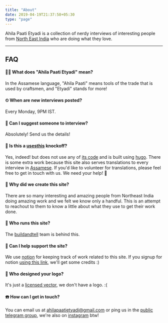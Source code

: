 ```yaml
---
title: "About"
date: 2019-04-19T21:37:58+05:30
type: "page"
---
```


Ahila Paati Etyadi is a collection of nerdy interviews of interesting people from [North East India](https://en.wikipedia.org/wiki/Northeast_India) who are doing what they love.

---
## FAQ

#### 👨‍🏭 What does "Ahila Paati Etyadi" mean?
In the Assamese language, "Ahila Paati" means tools of the trade that is used by craftsmen, and "Etyadi" stands for more!

#### ⏲ When are new interviews posted?
Every Monday, 9PM IST.

#### 💇 Can I suggest someone to interview?
Absolutely! Send us the details!

#### 👮 Is this a [usesthis](https://usesthis.com/) knockoff?
Yes, indeed! but does not use any of [its code](https://github.com/waferbaby/usesthis) and is built using [hugo](https://github.com/buildandtell/ahilapaati). There is some extra work because this site also serves translations to every interview in [Assamese](/). If you'd like to volunteer for translations, please feel free to get in touch with us. We need your help! 🙏

#### 📝 Why did we create this site?
There are so many interesting and amazing people from Northeast India doing amazing work and we felt we know only a handful. This is an attempt to reachout to them to know a little about what they use to get their work done.

#### 🏃 Who runs this site?
The [buildandtell](https://github.com/buildandtell) team is behind this.
#### 💸 Can I help support the site?
We use [notion](https://www.notion.so/?r=d8c207de26714fea8c17301381ecbced) for keeping track of work related to this site. If you signup for notion [using this link](https://www.notion.so/?r=d8c207de26714fea8c17301381ecbced), we'll get some credits :)
#### 🎨 Who designed your logo?
It's just a [licensed vector](https://pixabay.com/vectors/feather-inkwell-obsolete-1300305/), we don't have a logo. :(
#### ☎️ How can I get in touch? 
You can email us at ahilapaatietyadi@gmail.com or ping us in the [public telegram group](https://t.me/ahilapaati), we're also on [instagram](https://www.instagram.com/ahilapaatietyadi/) btw!